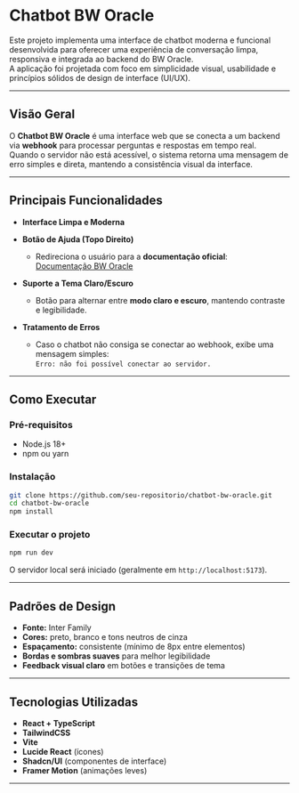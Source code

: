 
# Chatbot BW Oracle

Este projeto implementa uma interface de chatbot moderna e funcional desenvolvida para oferecer uma experiência de conversação limpa, responsiva e integrada ao backend do BW Oracle.  
A aplicação foi projetada com foco em simplicidade visual, usabilidade e princípios sólidos de design de interface (UI/UX).

---

## Visão Geral

O **Chatbot BW Oracle** é uma interface web que se conecta a um backend via **webhook** para processar perguntas e respostas em tempo real.  
Quando o servidor não está acessível, o sistema retorna uma mensagem de erro simples e direta, mantendo a consistência visual da interface.

---

## Principais Funcionalidades

- **Interface Limpa e Moderna**   

- **Botão de Ajuda (Topo Direito)**  
  - Redireciona o usuário para a **documentação oficial**:  
    [Documentação BW Oracle](https://docs.google.com/document/d/1-oADp8KV-uubUdUZA4IHD-rMsxEkwPks/edit?usp=drive_link&ouid=115649894980612759848&rtpof=true&sd=true)

- **Suporte a Tema Claro/Escuro**  
  - Botão para alternar entre **modo claro e escuro**, mantendo contraste e legibilidade.  

- **Tratamento de Erros**  
  - Caso o chatbot não consiga se conectar ao webhook, exibe uma mensagem simples:  
    `Erro: não foi possível conectar ao servidor.`  

---

## Como Executar

### Pré-requisitos
- Node.js 18+
- npm ou yarn

### Instalação

```bash
git clone https://github.com/seu-repositorio/chatbot-bw-oracle.git
cd chatbot-bw-oracle
npm install
```

### Executar o projeto

```bash
npm run dev
```

O servidor local será iniciado (geralmente em `http://localhost:5173`).

---

## Padrões de Design

- **Fonte:** Inter Family  
- **Cores:** preto, branco e tons neutros de cinza  
- **Espaçamento:** consistente (mínimo de 8px entre elementos)  
- **Bordas e sombras suaves** para melhor legibilidade  
- **Feedback visual claro** em botões e transições de tema  

---

## Tecnologias Utilizadas

- **React + TypeScript**
- **TailwindCSS**
- **Vite**
- **Lucide React** (ícones)
- **Shadcn/UI** (componentes de interface)
- **Framer Motion** (animações leves)

---
